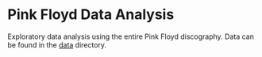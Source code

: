 # Pink Floyd Data Analysis

Exploratory data analysis using the entire Pink Floyd discography. Data can be found in the [data](./data/) directory.
